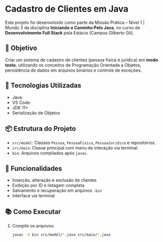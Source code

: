 # Cadastro de Clientes em Java

Este projeto foi desenvolvido como parte da Missão Prática – Nível 1 | Mundo 3 da disciplina **Iniciando o Caminho Pelo Java**, no curso de **Desenvolvimento Full Stack** pela Estácio (Campus Gilberto Gil).

## 🎯 Objetivo
Criar um sistema de cadastro de clientes (pessoa física e jurídica) em **modo texto**, utilizando os conceitos de Programação Orientada a Objetos, persistência de dados em arquivos binários e controle de exceções.

## 🧱 Tecnologias Utilizadas
- Java
- VS Code
- JDK 11+
- Serialização de Objetos

## 📦 Estrutura do Projeto
- `src/model`: Classes `Pessoa`, `PessoaFisica`, `PessoaJuridica` e repositórios.
- `src/main`: Classe principal com menu de interação via terminal.
- `bin`: Arquivos compilados após `javac`.

## 🚀 Funcionalidades
- Inserção, alteração e exclusão de clientes
- Exibição por ID e listagem completa
- Salvamento e recuperação em arquivos `.bin`
- Interface via terminal

## 📚 Como Executar
1. Compile os arquivos:
   ```bash
   javac -d bin src/model/*.java src/main/*.java
